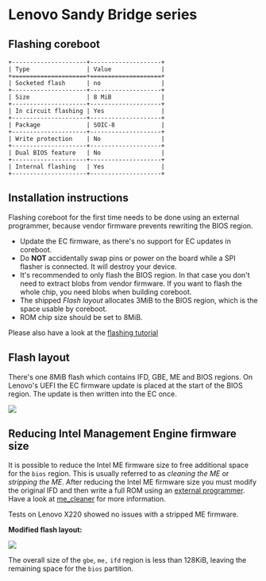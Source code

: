 # Lenovo Sandy Bridge series

## Flashing coreboot
```eval_rst
+---------------------+--------------------+
| Type                | Value              |
+=====================+====================+
| Socketed flash      | no                 |
+---------------------+--------------------+
| Size                | 8 MiB              |
+---------------------+--------------------+
| In circuit flashing | Yes                |
+---------------------+--------------------+
| Package             | SOIC-8             |
+---------------------+--------------------+
| Write protection    | No                 |
+---------------------+--------------------+
| Dual BIOS feature   | No                 |
+---------------------+--------------------+
| Internal flashing   | Yes                |
+---------------------+--------------------+
```

## Installation instructions

Flashing coreboot for the first time needs to be done using an external
programmer, because vendor firmware prevents rewriting the BIOS region.

* Update the EC firmware, as there's no support for EC updates in coreboot.
* Do **NOT** accidentally swap pins or power on the board while a SPI flasher
  is connected. It will destroy your device.
* It's recommended to only flash the BIOS region. In that case you don't
  need to extract blobs from vendor firmware.
  If you want to flash the whole chip, you need blobs when building
  coreboot.
* The shipped *Flash layout* allocates 3MiB to the BIOS region, which is the space
  usable by coreboot.
* ROM chip size should be set to 8MiB.

Please also have a look at the [flashing tutorial]

## Flash layout
There's one 8MiB flash which contains IFD, GBE, ME and BIOS regions.
On Lenovo's UEFI the EC firmware update is placed at the start of the BIOS
region. The update is then written into the EC once.

![][fl]

[fl]: flashlayout_Sandy_Bridge.svg

## Reducing Intel Management Engine firmware size

It is possible to reduce the Intel ME firmware size to free additional
space for the `bios` region. This is usually referred to as *cleaning the ME* or
*stripping the ME*.
After reducing the Intel ME firmware size you must modify the original IFD
and then write a full ROM using an [external programmer].
Have a look at [me_cleaner] for more information.

Tests on Lenovo X220 showed no issues with a stripped ME firmware.

**Modified flash layout:**

![][fl2]

[fl2]: flashlayout_Sandy_Bridge_stripped_me.svg

The overall size of the `gbe`, `me,` `ifd` region is less than 128KiB, leaving
the remaining space for the `bios` partition.


[me_cleaner]: ../../northbridge/intel/sandybridge/me_cleaner.md
[external programmer]: ../../tutorial/flashing_firmware/index.md
[flashing tutorial]: ../../tutorial/flashing_firmware/index.md
